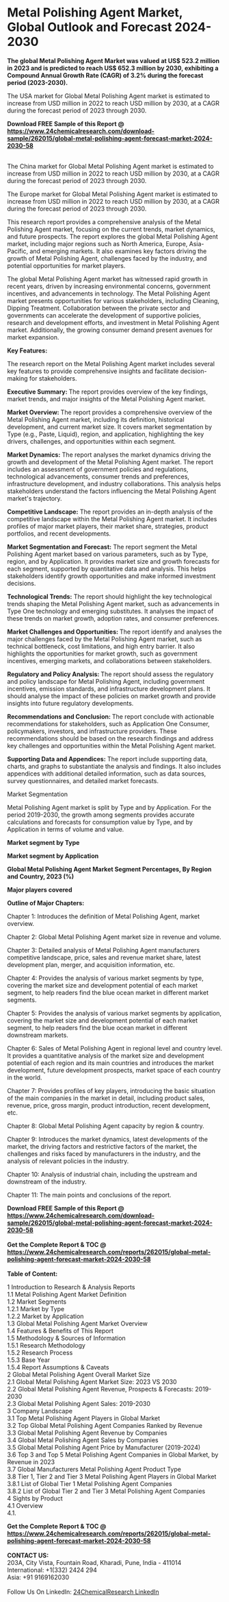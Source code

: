 <h1>Metal Polishing Agent Market, Global Outlook and Forecast 2024-2030</h1><p><strong>The global Metal Polishing Agent Market was valued at US$ 523.2 million in 2023 and is predicted to reach US$ 652.3 million by 2030, exhibiting a Compound Annual Growth Rate (CAGR) of 3.2% during the forecast period (2023-2030).</strong></p><p>
</p><p>The USA market for Global Metal Polishing Agent market is estimated to increase from USD million in 2022 to reach USD million by 2030, at a CAGR during the forecast period of 2023 through 2030.</p><div><b>Download FREE Sample of this Report @ 
            <a href="https://www.24chemicalresearch.com/download-sample/262015/global-metal-polishing-agent-forecast-market-2024-2030-58">
            https://www.24chemicalresearch.com/download-sample/262015/global-metal-polishing-agent-forecast-market-2024-2030-58</a></b></div><br><p>
</p><p>The China market for Global Metal Polishing Agent market is estimated to increase from USD million in 2022 to reach USD million by 2030, at a CAGR during the forecast period of 2023 through 2030.</p><p>
</p><p>The Europe market for Global Metal Polishing Agent market is estimated to increase from USD million in 2022 to reach USD million by 2030, at a CAGR during the forecast period of 2023 through 2030.</p><p>
</p><p>This research report provides a comprehensive analysis of the Metal Polishing Agent market, focusing on the current trends, market dynamics, and future prospects. The report explores the global Metal Polishing Agent market, including major regions such as North America, Europe, Asia-Pacific, and emerging markets. It also examines key factors driving the growth of Metal Polishing Agent, challenges faced by the industry, and potential opportunities for market players.</p><p>
The global Metal Polishing Agent market has witnessed rapid growth in recent years, driven by increasing environmental concerns, government incentives, and advancements in technology. The Metal Polishing Agent market presents opportunities for various stakeholders, including Cleaning, Dipping Treatment. Collaboration between the private sector and governments can accelerate the development of supportive policies, research and development efforts, and investment in Metal Polishing Agent market. Additionally, the growing consumer demand present avenues for market expansion.</p><p>
<strong>Key Features:</strong></p><p>
The research report on the Metal Polishing Agent market includes several key features to provide comprehensive insights and facilitate decision-making for stakeholders.</p><p>
<strong>Executive Summary: </strong>The report provides overview of the key findings, market trends, and major insights of the Metal Polishing Agent market.</p><p>
<strong>Market Overview: </strong>The report provides a comprehensive overview of the Metal Polishing Agent market, including its definition, historical development, and current market size. It covers market segmentation by Type (e.g., Paste, Liquid), region, and application, highlighting the key drivers, challenges, and opportunities within each segment.</p><p>
<strong>Market Dynamics:</strong> The report analyses the market dynamics driving the growth and development of the Metal Polishing Agent market. The report includes an assessment of government policies and regulations, technological advancements, consumer trends and preferences, infrastructure development, and industry collaborations. This analysis helps stakeholders understand the factors influencing the Metal Polishing Agent market's trajectory.</p><p>
<strong>Competitive Landscape:</strong> The report provides an in-depth analysis of the competitive landscape within the Metal Polishing Agent market. It includes profiles of major market players, their market share, strategies, product portfolios, and recent developments.</p><p>
<strong>Market Segmentation and Forecast:</strong> The report segment the Metal Polishing Agent market based on various parameters, such as by Type, region, and by Application. It provides market size and growth forecasts for each segment, supported by quantitative data and analysis. This helps stakeholders identify growth opportunities and make informed investment decisions.</p><p>
<strong>Technological Trends:</strong> The report should highlight the key technological trends shaping the Metal Polishing Agent market, such as advancements in Type One technology and emerging substitutes. It analyses the impact of these trends on market growth, adoption rates, and consumer preferences.</p><p>
<strong>Market Challenges and Opportunities: </strong>The report identify and analyses the major challenges faced by the Metal Polishing Agent market, such as technical bottleneck, cost limitations, and high entry barrier. It also highlights the opportunities for market growth, such as government incentives, emerging markets, and collaborations between stakeholders.</p><p>
<strong>Regulatory and Policy Analysis: </strong>The report should assess the regulatory and policy landscape for Metal Polishing Agent, including government incentives, emission standards, and infrastructure development plans. It should analyse the impact of these policies on market growth and provide insights into future regulatory developments.</p><p>
<strong>Recommendations and Conclusion: </strong>The report conclude with actionable recommendations for stakeholders, such as Application One Consumer, policymakers, investors, and infrastructure providers. These recommendations should be based on the research findings and address key challenges and opportunities within the Metal Polishing Agent market.</p><p>
<strong>Supporting Data and Appendices:</strong> The report include supporting data, charts, and graphs to substantiate the analysis and findings. It also includes appendices with additional detailed information, such as data sources, survey questionnaires, and detailed market forecasts.</p><p>
Market Segmentation</p><p>
Metal Polishing Agent market is split by Type and by Application. For the period 2019-2030, the growth among segments provides accurate calculations and forecasts for consumption value by Type, and by Application in terms of volume and value.</p><p>
<strong>Market segment by Type</strong></p><p>
</p><p>
</p><p><strong>Market segment by Application</strong></p><p>
</p><p>
</p><p><strong>Global Metal Polishing Agent Market Segment Percentages, By Region and Country, 2023 (%)</strong></p><p>
</p><p>
</p><p></p><p>
</p><p><strong>Major players covered</strong></p><p>
</p><p>
</p><p><strong>Outline of Major Chapters:</strong></p><p>
Chapter 1: Introduces the definition of Metal Polishing Agent, market overview.</p><p>
Chapter 2: Global Metal Polishing Agent market size in revenue and volume.</p><p>
Chapter 3: Detailed analysis of Metal Polishing Agent manufacturers competitive landscape, price, sales and revenue market share, latest development plan, merger, and acquisition information, etc.</p><p>
Chapter 4: Provides the analysis of various market segments by type, covering the market size and development potential of each market segment, to help readers find the blue ocean market in different market segments.</p><p>
Chapter 5: Provides the analysis of various market segments by application, covering the market size and development potential of each market segment, to help readers find the blue ocean market in different downstream markets.</p><p>
Chapter 6: Sales of Metal Polishing Agent in regional level and country level. It provides a quantitative analysis of the market size and development potential of each region and its main countries and introduces the market development, future development prospects, market space of each country in the world.</p><p>
Chapter 7: Provides profiles of key players, introducing the basic situation of the main companies in the market in detail, including product sales, revenue, price, gross margin, product introduction, recent development, etc.</p><p>
Chapter 8: Global Metal Polishing Agent capacity by region &amp; country.</p><p>
Chapter 9: Introduces the market dynamics, latest developments of the market, the driving factors and restrictive factors of the market, the challenges and risks faced by manufacturers in the industry, and the analysis of relevant policies in the industry.</p><p>
Chapter 10: Analysis of industrial chain, including the upstream and downstream of the industry.</p><p>
Chapter 11: The main points and conclusions of the report.</p><div><b>Download FREE Sample of this Report @ 
            <a href="https://www.24chemicalresearch.com/download-sample/262015/global-metal-polishing-agent-forecast-market-2024-2030-58">
            https://www.24chemicalresearch.com/download-sample/262015/global-metal-polishing-agent-forecast-market-2024-2030-58</a></b></div><br><div><b>Get the Complete Report & TOC @ 
            <a href="https://www.24chemicalresearch.com/reports/262015/global-metal-polishing-agent-forecast-market-2024-2030-58">
            https://www.24chemicalresearch.com/reports/262015/global-metal-polishing-agent-forecast-market-2024-2030-58</a></b></div><br>
            <b>Table of Content:</b><p>1 Introduction to Research & Analysis Reports<br />
    1.1 Metal Polishing Agent Market Definition<br />
    1.2 Market Segments<br />
        1.2.1 Market by Type<br />
        1.2.2 Market by Application<br />
    1.3 Global Metal Polishing Agent Market Overview<br />
    1.4 Features & Benefits of This Report<br />
    1.5 Methodology & Sources of Information<br />
        1.5.1 Research Methodology<br />
        1.5.2 Research Process<br />
        1.5.3 Base Year<br />
        1.5.4 Report Assumptions & Caveats<br />
2 Global Metal Polishing Agent Overall Market Size<br />
    2.1 Global Metal Polishing Agent Market Size: 2023 VS 2030<br />
    2.2 Global Metal Polishing Agent Revenue, Prospects & Forecasts: 2019-2030<br />
    2.3 Global Metal Polishing Agent Sales: 2019-2030<br />
3 Company Landscape<br />
    3.1 Top Metal Polishing Agent Players in Global Market<br />
    3.2 Top Global Metal Polishing Agent Companies Ranked by Revenue<br />
    3.3 Global Metal Polishing Agent Revenue by Companies<br />
    3.4 Global Metal Polishing Agent Sales by Companies<br />
    3.5 Global Metal Polishing Agent Price by Manufacturer (2019-2024)<br />
    3.6 Top 3 and Top 5 Metal Polishing Agent Companies in Global Market, by Revenue in 2023<br />
    3.7 Global Manufacturers Metal Polishing Agent Product Type<br />
    3.8 Tier 1, Tier 2 and Tier 3 Metal Polishing Agent Players in Global Market<br />
        3.8.1 List of Global Tier 1 Metal Polishing Agent Companies<br />
        3.8.2 List of Global Tier 2 and Tier 3 Metal Polishing Agent Companies<br />
4 Sights by Product<br />
    4.1 Overview<br />
        4.1.</p><div><b>Get the Complete Report & TOC @ 
            <a href="https://www.24chemicalresearch.com/reports/262015/global-metal-polishing-agent-forecast-market-2024-2030-58">
            https://www.24chemicalresearch.com/reports/262015/global-metal-polishing-agent-forecast-market-2024-2030-58</a></b></div><br><b>CONTACT US:</b><br>
            203A, City Vista, Fountain Road, Kharadi, Pune, India - 411014<br>
            International: +1(332) 2424 294<br>
            Asia: +91 9169162030 <br><br>
            Follow Us On LinkedIn: <a href="https://www.linkedin.com/company/24chemicalresearch/">24ChemicalResearch LinkedIn</a>